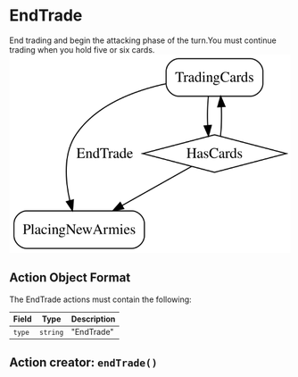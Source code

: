 

# EndTrade
End trading and begin the attacking phase of the turn.You must continue trading when you hold five or six cards.
![EndTrade state diagram](endtrade.svg)
  

## Action Object Format
The EndTrade actions must contain the following:

Field        | Type       | Description
------------ | ---------- | -----------
`type`     | `string` | "EndTrade"



## Action creator: `endTrade()`

  
  